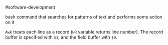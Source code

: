 
#software-development

bash command that searches for patterns of text and performs some action on it

`Awk` treats each line as a record (`NR` variable returns line number). The record buffer is specified with `$1`, and the field buffer with `$0`.